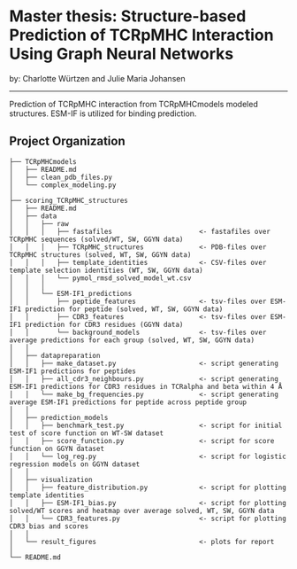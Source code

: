 # Master thesis: Structure-based Prediction of TCRpMHC Interaction Using Graph Neural Networks
by: Charlotte Würtzen and Julie Maria Johansen

------------
Prediction of TCRpMHC interaction from TCRpMHCmodels modeled structures. ESM-IF is utilized for binding prediction.




Project Organization
------------

    ├── TCRpMHCmodels
    │   ├── README.md
    │   ├── clean_pdb_files.py
    │   └── complex_modeling.py
    │
    ├── scoring_TCRpMHC_structures
    │   ├── README.md
    │   ├── data
    │   │   ├── raw
    │   │   │   ├── fastafiles                      <- fastafiles over TCRpMHC sequences (solved/WT, SW, GGYN data)
    │   │   │   ├── TCRpMHC_structures              <- PDB-files over TCRpMHC structures (solved, WT, SW, GGYN data)
    │   │   │   ├── template_identities             <- CSV-files over template selection identities (WT, SW, GGYN data)
    │   │   │   └── pymol_rmsd_solved_model_wt.csv
    │   │   │
    │   │   └── ESM-IF1_predictions
    │   │       ├── peptide_features                <- tsv-files over ESM-IF1 prediction for peptide (solved, WT, SW, GGYN data)
    │   │       ├── CDR3_features                   <- tsv-files over ESM-IF1 prediction for CDR3 residues (GGYN data)
    │   │       └── background_models               <- tsv-files over average predictions for each group (solved, WT, SW, GGYN data)
    │   │
    │   ├── datapreparation
    │   │   ├── make_dataset.py                     <- script generating ESM-IF1 predictions for peptides 
    │   │   ├── all_cdr3_neighbours.py              <- script generating ESM-IF1 predictions for CDR3 residues in TCRalpha and beta within 4 Å
    │   │   └── make_bg_frequencies.py              <- script generating average ESM-IF1 predictions for peptide across peptide group 
    │   │
    │   ├── prediction_models
    │   │   ├── benchmark_test.py                   <- script for initial test of score function on WT-SW dataset
    │   │   ├── score_function.py                   <- script for score function on GGYN dataset
    │   │   └── log_reg.py                          <- script for logistic regression models on GGYN dataset
    │   │
    │   ├── visualization  
    │   │   ├── feature_distribution.py             <- script for plotting template identities
    │   │   ├── ESM-IF1_bias.py                     <- script for plotting solved/WT scores and heatmap over average solved, WT, SW, GGYN data  
    │   │   └── CDR3_features.py                    <- script for plotting CDR3 bias and scores
    │   │
    │   └── result_figures                          <- plots for report
    │
    └── README.md
    
